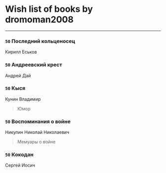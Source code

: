 # Wish list of books by dromoman2008
---

### `50` Последний кольценосец
Кирилл Еськов

### `50` Андреевский крест
Андрей Дай

### `50` Кыся
Кунин Владимир
> Юмор

### `50` Воспоминания о войне
Никулин Николай Николаевич
> Мемуары о войне

### `50` Кокодан
Сергей Иосич

